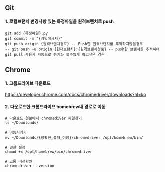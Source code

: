 ## Git
#### 1. 로컬브랜치 변경사항 있는 특정파일을 원격브랜치로 push 
```git
git add {특정파일}.py
git commit -m "{커밋메세지}"
git push origin {원격브랜치경로} -- Push한 원격브랜치를 추적하지않을경우
-- git push -u origin {현재브랜치}:{원격브랜치경로} -- push한 브랜치를 추적하여 git pull 사용시 자동으로 동기화 할수있게 하고싶은 경우
```


## Chrome
#### 1. 크롬드라이브 다운로드
https://developer.chrome.com/docs/chromedriver/downloads?hl=ko
#### 2. 다운로드한 크롬드라이브 homebrew내 경로로 이동
```linux
# 다운로드 경로에서 chromediver 파일찾기
ls ~/Downloads/

# 이동시키기
mv ~/Downloads/{정확한_폴더_이름}/chromedriver /opt/homebrew/bin/

# 권한 설정
chmod +x /opt/homebrew/bin/chromedriver

# 크롬 버전확인
chromedriver --version
```

